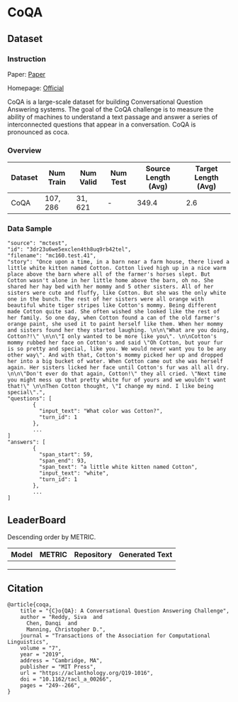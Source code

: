 # CoQA

## Dataset

### Instruction

Paper: [Paper](https://arxiv.org/abs/1808.07042)

Homepage: [Official](https://stanfordnlp.github.io/coqa/)

CoQA is a large-scale dataset for building Conversational Question Answering systems. The goal of the CoQA challenge is to measure the ability of machines to understand a text passage and answer a series of interconnected questions that appear in a conversation. CoQA is pronounced as coca.

### Overview

| Dataset | Num Train | Num Valid | Num Test | Source Length (Avg) | Target Length (Avg) |
| ------- | --------- | --------- | -------- | ------------------- | ------------------- |
| CoQA    | $107,286$ | $31,621$  | -        | $349.4$             | $2.6$               |

### Data Sample

```
"source": "mctest",
"id": "3dr23u6we5exclen4th8uq9rb42tel",
"filename": "mc160.test.41",
"story": "Once upon a time, in a barn near a farm house, there lived a little white kitten named Cotton. Cotton lived high up in a nice warm place above the barn where all of the farmer's horses slept. But Cotton wasn't alone in her little home above the barn, oh no. She shared her hay bed with her mommy and 5 other sisters. All of her sisters were cute and fluffy, like Cotton. But she was the only white one in the bunch. The rest of her sisters were all orange with beautiful white tiger stripes like Cotton's mommy. Being different made Cotton quite sad. She often wished she looked like the rest of her family. So one day, when Cotton found a can of the old farmer's orange paint, she used it to paint herself like them. When her mommy and sisters found her they started laughing. \n\n\"What are you doing, Cotton?!\" \n\n\"I only wanted to be more like you\". \n\nCotton's mommy rubbed her face on Cotton's and said \"Oh Cotton, but your fur is so pretty and special, like you. We would never want you to be any other way\". And with that, Cotton's mommy picked her up and dropped her into a big bucket of water. When Cotton came out she was herself again. Her sisters licked her face until Cotton's fur was all all dry. \n\n\"Don't ever do that again, Cotton!\" they all cried. \"Next time you might mess up that pretty white fur of yours and we wouldn't want that!\" \n\nThen Cotton thought, \"I change my mind. I like being special\".",
"questions": [
        {
          "input_text": "What color was Cotton?",
          "turn_id": 1
        },
        ...
]
"answers": [
        {
          "span_start": 59,
          "span_end": 93,
          "span_text": "a little white kitten named Cotton",
          "input_text": "white",
          "turn_id": 1
        },
        ...
]
```



## LeaderBoard

Descending order by METRIC.

| Model | METRIC | Repository | Generated Text |
| ----- | ------ | ---------- | -------------- |
|       |        |            |                |
|       |        |            |                |
|       |        |            |                |

## Citation

```
@article{coqa,
    title = "{C}o{QA}: A Conversational Question Answering Challenge",
    author = "Reddy, Siva  and
      Chen, Danqi  and
      Manning, Christopher D.",
    journal = "Transactions of the Association for Computational Linguistics",
    volume = "7",
    year = "2019",
    address = "Cambridge, MA",
    publisher = "MIT Press",
    url = "https://aclanthology.org/Q19-1016",
    doi = "10.1162/tacl_a_00266",
    pages = "249--266",
}
```

